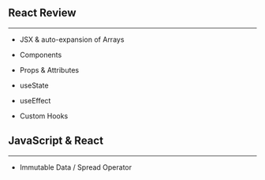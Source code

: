 

## React Review
------------

- JSX & auto-expansion of Arrays

- Components

- Props & Attributes

- useState

- useEffect

- Custom Hooks

## JavaScript & React
----------
- Immutable Data / Spread Operator

